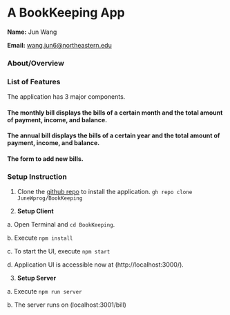 # A BookKeeping App 

**Name:**  Jun Wang

**Email:**  wang.jun6@northeastern.edu

### About/Overview


### List of Features

The application has 3 major components.

#### The monthly bill displays the bills of a certain month and the total amount of payment, income, and balance.
#### The annual bill displays the bills of a certain year and the total amount of payment, income, and balance.
#### The form to add new bills.

### Setup Instruction

1. Clone the [github repo]([https://github.com/JuneWprog/BookKeeping]) to install the application.
  ```gh repo clone JuneWprog/BookKeeping```

3. **Setup Client**

a. Open Terminal and ```cd BookKeeping```.

b. Execute ```npm install```

c. To start the UI, execute ```npm start```

d. Application UI is accessible now at 
(http://localhost:3000/).

3. **Setup Server**
 
a. Execute ```npm run server```

b. The server runs on (localhost:3001/bill)


